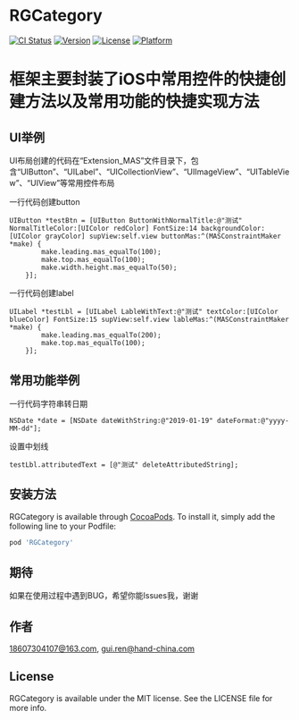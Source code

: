 # RGCategory

[![CI Status](https://img.shields.io/travis/18607304107@163.com/RGCategory.svg?style=flat)](https://travis-ci.org/18607304107@163.com/RGCategory)
[![Version](https://img.shields.io/cocoapods/v/RGCategory.svg?style=flat)](https://cocoapods.org/pods/RGCategory)
[![License](https://img.shields.io/cocoapods/l/RGCategory.svg?style=flat)](https://cocoapods.org/pods/RGCategory)
[![Platform](https://img.shields.io/cocoapods/p/RGCategory.svg?style=flat)](https://cocoapods.org/pods/RGCategory)

# 框架主要封装了iOS中常用控件的快捷创建方法以及常用功能的快捷实现方法

## UI举例

UI布局创建的代码在“Extension_MAS”文件目录下，包含“UIButton”、“UILabel”、“UICollectionView”、“UIImageView”、“UITableView”、“UIView”等常用控件布局

一行代码创建button

```
UIButton *testBtn = [UIButton ButtonWithNormalTitle:@"测试" NormalTitleColor:[UIColor redColor] FontSize:14 backgroundColor:[UIColor grayColor] supView:self.view buttonMas:^(MASConstraintMaker *make) {
        make.leading.mas_equalTo(100);
        make.top.mas_equalTo(100);
        make.width.height.mas_equalTo(50);
    }];
```

一行代码创建label

```
UILabel *testLbl = [UILabel LableWithText:@"测试" textColor:[UIColor blueColor] FontSize:15 supView:self.view lableMas:^(MASConstraintMaker *make) {
        make.leading.mas_equalTo(200);
        make.top.mas_equalTo(100);
    }];
```

## 常用功能举例

一行代码字符串转日期
```
NSDate *date = [NSDate dateWithString:@"2019-01-19" dateFormat:@"yyyy-MM-dd"];
```

设置中划线
```
testLbl.attributedText = [@"测试" deleteAttributedString];
```


## 安装方法

RGCategory is available through [CocoaPods](https://cocoapods.org). To install
it, simply add the following line to your Podfile:

```ruby
pod 'RGCategory'
```

## 期待
如果在使用过程中遇到BUG，希望你能Issues我，谢谢

## 作者

18607304107@163.com, gui.ren@hand-china.com

## License

RGCategory is available under the MIT license. See the LICENSE file for more info.
